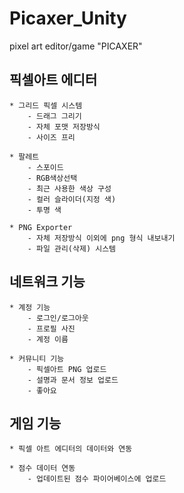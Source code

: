 # Picaxer_Unity

pixel art editor/game "PICAXER"

## 픽셀아트 에디터
	* 그리드 픽셀 시스템
		- 드래그 그리기
		- 자체 포맷 저장방식
		- 사이즈 프리
  
	* 팔레트
		- 스포이드
		- RGB색상선택
		- 최근 사용한 색상 구성
		- 컬러 슬라이더(지정 색)
		- 투명 색

	* PNG Exporter
		- 자체 저장방식 이외에 png 형식 내보내기
		- 파일 관리(삭제) 시스템


## 네트워크 기능
	* 계정 기능
		- 로그인/로그아웃
		- 프로필 사진
		- 계정 이름
	
	* 커뮤니티 기능
		- 픽셀아트 PNG 업로드
		- 설명과 문서 정보 업로드
		- 좋아요

## 게임 기능
	* 픽셀 아트 에디터의 데이터와 연동

	* 점수 데이터 연동
		- 업데이트된 점수 파이어베이스에 업로드
